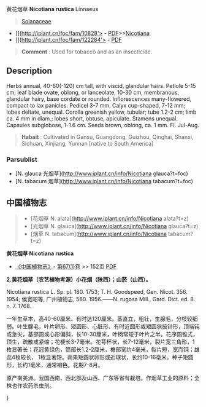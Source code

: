 黄花烟草 **Nicotiana rustica** Linnaeus

> [Solanaceae](http://www.iplant.cn/info/Solanaceae?t=foc)
* [](http://iplant.cn/foc/fam/10828'> - [PDF](http://iplant.cn/foc/pdf/Solanaceae.pdf)>>[Nicotiana](http://www.iplant.cn/info/Nicotiana?t=foc)
* [](http://iplant.cn/foc/fam/122284'> - [PDF](http://www.iplant.cn/foc/pdf/Nicotiana.pdf)

> **Comment** : 
> Used for tobacco and as an insecticide.

## Description

Herbs annual, 40-60(-120) cm tall, with viscid, glandular hairs. Petiole 5-15 cm; leaf blade ovate, oblong, or lanceolate, 10-30 cm, membranous, glandular hairy, base cordate or rounded. Inflorescences many-flowered, compact to lax panicles. Pedicel 3-7 mm. Calyx cup-shaped, 7-12 mm; lobes deltate, unequal. Corolla greenish yellow, tubular; tube 1.2-2 cm; limb ca. 4 mm in diam.; lobes short, obtuse, apiculate. Stamens unequal. Capsules subglobose, 1-1.6 cm. Seeds brown, oblong, ca. 1 mm. Fl. Jul-Aug.

> **Habait** : 
> Cultivated in Gansu, Guangdong, Guizhou, Qinghai, Shanxi, Sichuan, Xinjiang, Yunnan [native to South America]

### Parsublist

* [N.  glauca  光烟草](http://www.iplant.cn/info/Nicotiana glauca?t=foc)
* [N.  tabacum  烟草](http://www.iplant.cn/info/Nicotiana tabacum?t=foc)

## 中国植物志

> * [花烟草  N.  alata](http://www.iplant.cn/info/Nicotiana alata?t=z)
> * [光烟草  N.  glauca](http://www.iplant.cn/info/Nicotiana glauca?t=z)
> * [烟草  N.  tabacum](http://www.iplant.cn/info/Nicotiana tabacum?t=z)

**黄花烟草 Nicotiana rustica**

* [《中国植物志》](http://www.iplant.cn/frps)- [第67(1)卷](http://www.iplant.cn/frps/vol/67(1)) >> 152页 [PDF](http://www.iplant.cn/frps/pdf/67(1)/152.pdf)

**2.黄花烟草（农艺植物考源）小花烟（陕西）；山菸（山西）。**

Nicotiana rustica L. Sp. pl. 180. 1753; T. H. Goodspeed, Gen. Nicot. 356. 1954; 侯宽昭等, 广州植物志, 580. 1956.——N. rugosa Mill., Gard. Dict. ed. 8. n. 7. 1768.

一年生草本，高40-60厘米、有时达120厘米。茎直立，粗壮，生腺毛，分枝较细弱。叶生腺毛，叶片卵形、矩圆形、心脏形、有时近圆形或矩圆状披针形，顶端钝或急尖，基部圆或心形偏斜，长10-30厘米，叶柄常短于叶片之半。花序圆锥式，顶生，疏散或紧缩；花梗长3-7毫米。花萼杯状，长7-12毫米，裂片宽三角形，1枚显著长；花冠黄绿色，筒部长1.2-2厘米，檐部宽约4毫米，裂片短，宽而钝；雄蕊4枚较长， 1枚显著短。蒴果矩圆状卵形或近球状，长约10-16毫米。种子矩圆形，长约1毫米，通常褐色。花期7-8月。

原产南美洲。我国西南、西北部及山西、广东等省有栽培。作烟草工业的原料；全株也作农药杀虫剂。

}
